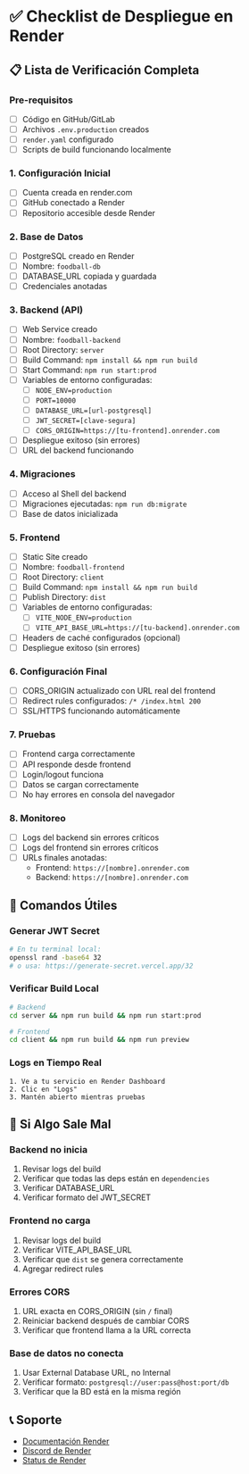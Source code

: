 # ✅ Checklist de Despliegue en Render

## 📋 Lista de Verificación Completa

### Pre-requisitos
- [ ] Código en GitHub/GitLab
- [ ] Archivos `.env.production` creados
- [ ] `render.yaml` configurado
- [ ] Scripts de build funcionando localmente

### 1. Configuración Inicial
- [ ] Cuenta creada en render.com
- [ ] GitHub conectado a Render
- [ ] Repositorio accesible desde Render

### 2. Base de Datos
- [ ] PostgreSQL creado en Render
- [ ] Nombre: `foodball-db`
- [ ] DATABASE_URL copiada y guardada
- [ ] Credenciales anotadas

### 3. Backend (API)
- [ ] Web Service creado
- [ ] Nombre: `foodball-backend`
- [ ] Root Directory: `server`
- [ ] Build Command: `npm install && npm run build`
- [ ] Start Command: `npm run start:prod`
- [ ] Variables de entorno configuradas:
  - [ ] `NODE_ENV=production`
  - [ ] `PORT=10000`
  - [ ] `DATABASE_URL=[url-postgresql]`
  - [ ] `JWT_SECRET=[clave-segura]`
  - [ ] `CORS_ORIGIN=https://[tu-frontend].onrender.com`
- [ ] Despliegue exitoso (sin errores)
- [ ] URL del backend funcionando

### 4. Migraciones
- [ ] Acceso al Shell del backend
- [ ] Migraciones ejecutadas: `npm run db:migrate`
- [ ] Base de datos inicializada

### 5. Frontend
- [ ] Static Site creado
- [ ] Nombre: `foodball-frontend`
- [ ] Root Directory: `client`
- [ ] Build Command: `npm install && npm run build`
- [ ] Publish Directory: `dist`
- [ ] Variables de entorno configuradas:
  - [ ] `VITE_NODE_ENV=production`
  - [ ] `VITE_API_BASE_URL=https://[tu-backend].onrender.com`
- [ ] Headers de caché configurados (opcional)
- [ ] Despliegue exitoso (sin errores)

### 6. Configuración Final
- [ ] CORS_ORIGIN actualizado con URL real del frontend
- [ ] Redirect rules configurados: `/* /index.html 200`
- [ ] SSL/HTTPS funcionando automáticamente

### 7. Pruebas
- [ ] Frontend carga correctamente
- [ ] API responde desde frontend
- [ ] Login/logout funciona
- [ ] Datos se cargan correctamente
- [ ] No hay errores en consola del navegador

### 8. Monitoreo
- [ ] Logs del backend sin errores críticos
- [ ] Logs del frontend sin errores críticos
- [ ] URLs finales anotadas:
  - Frontend: `https://[nombre].onrender.com`
  - Backend: `https://[nombre].onrender.com`

## 🔧 Comandos Útiles

### Generar JWT Secret
```bash
# En tu terminal local:
openssl rand -base64 32
# o usa: https://generate-secret.vercel.app/32
```

### Verificar Build Local
```bash
# Backend
cd server && npm run build && npm run start:prod

# Frontend  
cd client && npm run build && npm run preview
```

### Logs en Tiempo Real
```
1. Ve a tu servicio en Render Dashboard
2. Clic en "Logs" 
3. Mantén abierto mientras pruebas
```

## 🚨 Si Algo Sale Mal

### Backend no inicia
1. Revisar logs del build
2. Verificar que todas las deps están en `dependencies`
3. Verificar DATABASE_URL
4. Verificar formato del JWT_SECRET

### Frontend no carga
1. Revisar logs del build
2. Verificar VITE_API_BASE_URL
3. Verificar que `dist` se genera correctamente
4. Agregar redirect rules

### Errores CORS
1. URL exacta en CORS_ORIGIN (sin `/` final)
2. Reiniciar backend después de cambiar CORS
3. Verificar que frontend llama a la URL correcta

### Base de datos no conecta
1. Usar External Database URL, no Internal
2. Verificar formato: `postgresql://user:pass@host:port/db`
3. Verificar que la BD está en la misma región

## 📞 Soporte
- [Documentación Render](https://render.com/docs)
- [Discord de Render](https://discord.gg/render)
- [Status de Render](https://status.render.com/)
